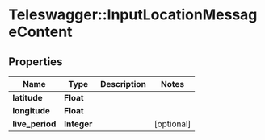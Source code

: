 # Teleswagger::InputLocationMessageContent

## Properties
Name | Type | Description | Notes
------------ | ------------- | ------------- | -------------
**latitude** | **Float** |  | 
**longitude** | **Float** |  | 
**live_period** | **Integer** |  | [optional] 


